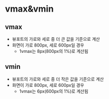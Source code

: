 # vmax&vmin

## vmax

- 뷰포트의 가로와 세로 중 더 큰 값을 기준으로 계산
- 화면이 가로 800px, 세로 600px일 경우
  -   1vmax는 8px(800px의 1%)로 계산됨
 
## vmin

- 뷰포트의 가로와 세로 중 더 작은 값을 기준으로 계산
- 화면이 가로 800px, 세로 600px일 경우
  -   1vmax는 6px(600px의 1%)로 계산됨
